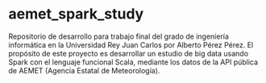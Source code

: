 # aemet_spark_study
Repositorio de desarrollo para trabajo final del grado de ingeniería informática en la Universidad Rey Juan Carlos por Alberto Pérez Pérez. El propósito de este proyecto es desarrollar un estudio de big data usando Spark con el lenguaje funcional Scala, mediante los datos de la API pública de AEMET (Agencia Estatal de Meteorología).
